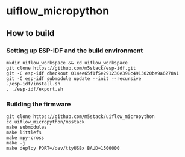 # uiflow_micropython

## How to build
### Setting up ESP-IDF and the build environment
```shell
mkdir uiflow_workspace && cd uiflow_workspace
git clone https://github.com/m5stack/esp-idf.git
git -C esp-idf checkout 014ee65f1f5e291230e398c4913020be9a6278a1
git -C esp-idf submodule update --init --recursive
./esp-idf/install.sh
. ./esp-idf/export.sh 
```

### Building the firmware
```shell
git clone https://github.com/m5stack/uiflow_micropython
cd uiflow_micropython/m5stack
make submodules
make littlefs
make mpy-cross
make -j
make deploy PORT=/dev/ttyUSBx BAUD=1500000
```
